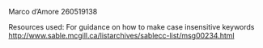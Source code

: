 Marco d’Amore
260519138


Resources used:
For guidance on how to make case insensitive keywords
http://www.sable.mcgill.ca/listarchives/sablecc-list/msg00234.html